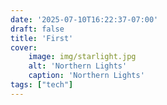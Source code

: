 ```yaml
---
date: '2025-07-10T16:22:37-07:00'
draft: false
title: 'First'
cover:  
    image: img/starlight.jpg
    alt: 'Northern Lights'
    caption: 'Northern Lights'
tags: ["tech"]
---
```

